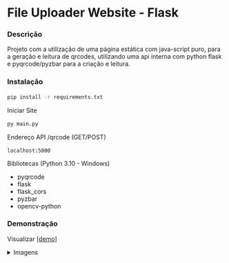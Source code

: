 # File Uploader Website - Flask

### Descrição

Projeto com a utilização de uma página estática com java-script puro, para a geração e leitura de qrcodes, utilizando uma api interna com python flask e pyqrcode/pyzbar para a criação e leitura.

### Instalação 

```bash
pip install -r requirements.txt
```

Iniciar Site

```bash
py main.py
```

Endereço API /qrcode (GET/POST)
```url
localhost:5000
```

Bibliotecas (Python 3.10 - Windows)
- pyqrcode
- flask
- flask_cors
- pyzbar
- opencv-python

### Demonstração

Visualizar [[demo]]()

<details>
<summary>Imagens</summary>

![demo](./github/demo_1.png)

</details>


